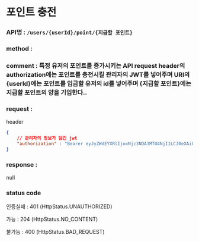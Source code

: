 # 포인트 충전
### API명 : `/users/{userId}/point/{지급할 포인트}`

### method : 

### comment : 특정 유저의 포인트를 증가시키는 API request header의 authorization에는 포인트를 충전시킬 관리자의 JWT를 넣어주며 URI의 {userId}에는 포인트를 입금할 유저의 id를 넣어주며 {지급할 포인트}에는 지급할 포인트의 양을 기입한다..

### request :
header
~~~json
{
    // 관리자의 정보가 담긴 jwt
    "authorization" : "Bearer eyJyZWdEYXRlIjoxNjc3NDA3MTU4NjI1LCJ0eXAiOiJKV1QiLCJhbGciOiJIUzM4NCJ9.eyJ1c2VyTnVtIjoxMiwibmlja05hbWUiOiJBbnRlbkEiLCJsb2dpblRpbWUiOiIyMDIzLTAyLTI2IDE5OjI1OjU4IiwiZXhwIjoxNzA4OTQzMTU4fQ.h8LR2kbL890H3nKALp63BpLQL79xSmBsaPMxXcGCxjA02A7E9cO-k_kKt-7OrnKl"
}
~~~

### response :
null

### status code
인증실패 : 401 (HttpStatus.UNAUTHORIZED)

가능 : 204 (HttpStatus.NO_CONTENT)

불가능 : 400 (HttpStatus.BAD_REQUEST)